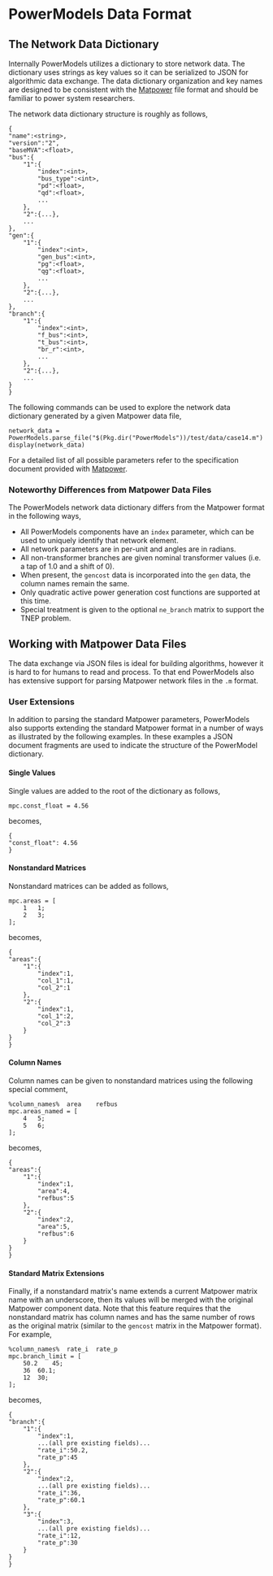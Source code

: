 # PowerModels Data Format

## The Network Data Dictionary

Internally PowerModels utilizes a dictionary to store network data.
The dictionary uses strings as key values so it can be serialized to JSON for algorithmic data exchange.
The data dictionary organization and key names are designed to be consistent with the [Matpower](http://www.pserc.cornell.edu/matpower/) file format and should be familiar to power system researchers.

The network data dictionary structure is roughly as follows,
```
{
"name":<string>,
"version":"2",
"baseMVA":<float>,
"bus":{
    "1":{
        "index":<int>,
        "bus_type":<int>,
        "pd":<float>,
        "qd":<float>,
        ...
    },
    "2":{...},
    ...
},
"gen":{
    "1":{
        "index":<int>,
        "gen_bus":<int>,
        "pg":<float>,
        "qg":<float>,
        ...
    },
    "2":{...},
    ...
},
"branch":{
    "1":{
        "index":<int>,
        "f_bus":<int>,
        "t_bus":<int>,
        "br_r":<int>,
        ...
    },
    "2":{...},
    ...
}
}
```

The following commands can be used to explore the network data dictionary generated by a given Matpower data file,
```
network_data = PowerModels.parse_file("$(Pkg.dir("PowerModels"))/test/data/case14.m")
display(network_data)
```

For a detailed list of all possible parameters refer to the specification document provided with [Matpower](http://www.pserc.cornell.edu/matpower/).  

### Noteworthy Differences from Matpower Data Files

The PowerModels network data dictionary differs from the Matpower format in the following ways,

- All PowerModels components have an `index` parameter, which can be used to uniquely identify that network element.
- All network parameters are in per-unit and angles are in radians.
- All non-transformer branches are given nominal transformer values (i.e. a tap of 1.0 and a shift of 0).
- When present, the `gencost` data is incorporated into the `gen` data, the column names remain the same.
- Only quadratic active power generation cost functions are supported at this time.
- Special treatment is given to the optional `ne_branch` matrix to support the TNEP problem.


## Working with Matpower Data Files

The data exchange via JSON files is ideal for building algorithms, however it is hard to for humans to read and process.  To that end PowerModels also has extensive support for parsing Matpower network files in the `.m` format.


### User Extensions

In addition to parsing the standard Matpower parameters, PowerModels also supports extending the standard Matpower format in a number of ways as illustrated by the following examples.  In these examples a JSON document fragments are used to indicate the structure of the PowerModel dictionary.

#### Single Values
Single values are added to the root of the dictionary as follows,
```
mpc.const_float = 4.56
```
becomes,
```
{
"const_float": 4.56
}
```

#### Nonstandard Matrices
Nonstandard matrices can be added as follows,
```
mpc.areas = [
    1   1;
    2   3;
];
```
becomes,
```
{
"areas":{
    "1":{
        "index":1,
        "col_1":1,
        "col_2":1
    },
    "2":{
        "index":1,
        "col_1":2,
        "col_2":3
    }
}
}
```

#### Column Names
Column names can be given to nonstandard matrices using the following special comment,
```
%column_names%  area    refbus
mpc.areas_named = [
    4   5;
    5   6;
];
```
becomes,
```
{
"areas":{
    "1":{
        "index":1,
        "area":4,
        "refbus":5
    },
    "2":{
        "index":2,
        "area":5,
        "refbus":6
    }
}
}
```

#### Standard Matrix Extensions
Finally, if a nonstandard matrix's name extends a current Matpower matrix name with an underscore, then its values will be merged with the original Matpower component data.  Note that this feature requires that the nonstandard matrix has column names and has the same number of rows as the original matrix (similar to the `gencost` matrix in the Matpower format).  For example,
```
%column_names%  rate_i  rate_p
mpc.branch_limit = [
    50.2    45;
    36  60.1;
    12  30;
];

```
becomes,
```
{
"branch":{
    "1":{
        "index":1,
        ...(all pre existing fields)...
        "rate_i":50.2,
        "rate_p":45
    },
    "2":{
        "index":2,
        ...(all pre existing fields)...
        "rate_i":36,
        "rate_p":60.1
    },
    "3":{
        "index":3,
        ...(all pre existing fields)...
        "rate_i":12,
        "rate_p":30
    }
}
}
```


